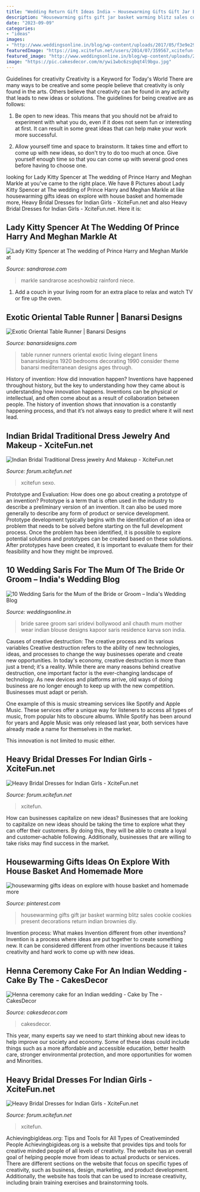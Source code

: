 ```yaml
---
title: "Wedding Return Gift Ideas India ~ Housewarming Gifts Gift Jar Basket Warming Blitz Sales Cookie Cookies Present Decorations Return Indian Brownies Diy"
description: "Housewarming gifts gift jar basket warming blitz sales cookie cookies present decorations return indian brownies diy"
date: "2023-09-09"
categories:
- "ideas"
images:
- "http://www.weddingsonline.in/blog/wp-content/uploads/2017/05/f3e9e29cbe6587d5b23e360c836e463a.jpg"
featuredImage: "https://img.xcitefun.net/users/2014/07/359567,xcitefun-heavy-bridal-dress-7.jpg"
featured_image: "http://www.weddingsonline.in/blog/wp-content/uploads/2017/05/f3e9e29cbe6587d5b23e360c836e463a.jpg"
image: "https://pic.cakesdecor.com/m/ywi1wbc6zsgbqt4l9bgu.jpg"
---
```



Guidelines for creativity
Creativity is a Keyword for Today's World
There are many ways to be creative and some people believe that creativity is only found in the arts. Others believe that creativity can be found in any activity that leads to new ideas or solutions. The guidelines for being creative are as follows:

1. Be open to new ideas. This means that you should not be afraid to experiment with what you do, even if it does not seem fun or interesting at first. It can result in some great ideas that can help make your work more successful.

2. Allow yourself time and space to brainstorm. It takes time and effort to come up with new ideas, so don't try to do too much at once. Give yourself enough time so that you can come up with several good ones before having to choose one.


	

		
looking for Lady Kitty Spencer at The wedding of Prince Harry and Meghan Markle at you've came to the right place. We have 8 Pictures about Lady Kitty Spencer at The wedding of Prince Harry and Meghan Markle at like housewarming gifts ideas on explore with house basket and homemade more, Heavy Bridal Dresses for Indian Girls - XciteFun.net and also Heavy Bridal Dresses for Indian Girls - XciteFun.net. Here it is:
		
    
## Lady Kitty Spencer At The Wedding Of Prince Harry And Meghan Markle At

<img loading=lazy src="http://sandrarose.com/wp-content/uploads/2018/05/wenn34277500-813x1500.jpg" onerror="this.onerror=null;this.src='https://tse3.mm.bing.net/th?id=OIP.xvBBuLTcsbPlSeLpuIAN6wHaNq&amp;pid=15.1';" alt="Lady Kitty Spencer at The wedding of Prince Harry and Meghan Markle at">

_Source: sandrarose.com_

>markle sandrarose aceshowbiz rainford niece. 

	

1. Add a couch in your living room for an extra place to relax and watch TV or fire up the oven.

    
## Exotic Oriental Table Runner | Banarsi Designs

<img loading=lazy src="https://www.banarsidesigns.com/media/catalog/product/cache/1/image/850x/040ec09b1e35df139433887a97daa66f/8/1/81tpludd5il._sl1500__1.jpg" onerror="this.onerror=null;this.src='https://tse2.mm.bing.net/th?id=OIP.ebjvMf3_osNTXkMzwJkiVQHaLH&amp;pid=15.1';" alt="Exotic Oriental Table Runner | Banarsi Designs">

_Source: banarsidesigns.com_

>table runner runners oriental exotic living elegant linens banarsidesigns 1920 bedrooms decorating 1990 consider theme banarsi mediterranean designs ages through. 

	

History of invention: How did innovation happen?
Inventions have happened throughout history, but the key to understanding how they came about is understanding how innovation happens. Inventions can be physical or intellectual, and often come about as a result of collaboration between people. The history of invention shows that innovation is a constantly happening process, and that it’s not always easy to predict where it will next lead.

    
## Indian Bridal Traditional Dress Jewelry And Makeup - XciteFun.net

<img loading=lazy src="https://img.xcitefun.net/users/2011/10/266841,xcitefun-indian-bridal-traditional-dress-jewelry-.jpg" onerror="this.onerror=null;this.src='https://tse2.mm.bing.net/th?id=OIP.nV35_ZOCxCtLka_XTTBmbQHaKl&amp;pid=15.1';" alt="Indian Bridal Traditional Dress jewelry And Makeup - XciteFun.net">

_Source: forum.xcitefun.net_

>xcitefun sexo. 

	

Prototype and Evaluation: How does one go about creating a prototype of an invention?
Prototype is a term that is often used in the industry to describe a preliminary version of an invention. It can also be used more generally to describe any form of product or service development. Prototype development typically begins with the identification of an idea or problem that needs to be solved before starting on the full development process. Once the problem has been identified, it is possible to explore potential solutions and prototypes can be created based on these solutions. After prototypes have been created, it is important to evaluate them for their feasibility and how they might be improved.

    
## 10 Wedding Saris For The Mum Of The Bride Or Groom – India&#039;s Wedding Blog

<img loading=lazy src="http://www.weddingsonline.in/blog/wp-content/uploads/2017/05/f3e9e29cbe6587d5b23e360c836e463a.jpg" onerror="this.onerror=null;this.src='https://tse1.mm.bing.net/th?id=OIP.GEyXLtmHFhAU5pS5g0xnigHaND&amp;pid=15.1';" alt="10 Wedding Saris for the Mum of the Bride or Groom – India&#039;s Wedding Blog">

_Source: weddingsonline.in_

>bride saree groom sari sridevi bollywood anil chauth mum mother wear indian blouse designs kapoor saris residence karva son india. 

	

Causes of creative destruction: The creative process and its various variables
Creative destruction refers to the ability of new technologies, ideas, and processes to change the way businesses operate and create new opportunities. In today's economy, creative destruction is more than just a trend; it's a reality.
While there are many reasons behind creative destruction, one important factor is the ever-changing landscape of technology. As new devices and platforms arrive, old ways of doing business are no longer enough to keep up with the new competition. Businesses must adapt or perish.

One example of this is music streaming services like Spotify and Apple Music. These services offer a unique way for listeners to access all types of music, from popular hits to obscure albums. While Spotify has been around for years and Apple Music was only released last year, both services have already made a name for themselves in the market.

This innovation is not limited to music either.

    
## Heavy Bridal Dresses For Indian Girls - XciteFun.net

<img loading=lazy src="https://img.xcitefun.net/users/2014/07/359569,xcitefun-heavy-bridal-dress-5.jpg" onerror="this.onerror=null;this.src='https://tse3.mm.bing.net/th?id=OIP._h3njKivHLMeouzac9PjpAHaLK&amp;pid=15.1';" alt="Heavy Bridal Dresses for Indian Girls - XciteFun.net">

_Source: forum.xcitefun.net_

>xcitefun. 

	

How can businesses capitalize on new ideas?
Businesses that are looking to capitalize on new ideas should be taking the time to explore what they can offer their customers. By doing this, they will be able to create a loyal and customer-achable following. Additionally, businesses that are willing to take risks may find success in the market.

    
## Housewarming Gifts Ideas On Explore With House Basket And Homemade More

<img loading=lazy src="https://i.pinimg.com/736x/c4/99/83/c499833230fabd85dd992762dab2906c.jpg" onerror="this.onerror=null;this.src='https://tse3.mm.bing.net/th?id=OIP.wpmAB4R1uGn9z1Zwoyj_MwHaJ3&amp;pid=15.1';" alt="housewarming gifts ideas on explore with house basket and homemade more">

_Source: pinterest.com_

>housewarming gifts gift jar basket warming blitz sales cookie cookies present decorations return indian brownies diy. 

	

Invention process: What makes Invention different from other inventions?
Invention is a process where ideas are put together to create something new. It can be considered different from other inventions because it takes creativity and hard work to come up with new ideas.

    
## Henna Ceremony Cake For An Indian Wedding - Cake By The - CakesDecor

<img loading=lazy src="https://pic.cakesdecor.com/m/ywi1wbc6zsgbqt4l9bgu.jpg" onerror="this.onerror=null;this.src='https://tse3.mm.bing.net/th?id=OIP.joXFI1jgQeH44wN7svYmlAHaNJ&amp;pid=15.1';" alt="Henna ceremony cake for an Indian wedding - Cake by The - CakesDecor">

_Source: cakesdecor.com_

>cakesdecor. 

	

This year, many experts say we need to start thinking about new ideas to help improve our society and economy. Some of these ideas could include things such as a more affordable and accessible education, better health care, stronger environmental protection, and more opportunities for women and Minorities.

    
## Heavy Bridal Dresses For Indian Girls - XciteFun.net

<img loading=lazy src="https://img.xcitefun.net/users/2014/07/359567,xcitefun-heavy-bridal-dress-7.jpg" onerror="this.onerror=null;this.src='https://tse2.mm.bing.net/th?id=OIP.MkbAhlx8mdVH5Ka-lCNPNgHaLR&amp;pid=15.1';" alt="Heavy Bridal Dresses for Indian Girls - XciteFun.net">

_Source: forum.xcitefun.net_

>xcitefun. 

	

AchievingbigIdeas.org: Tips and Tools for All Types of Creativeminded People
Achievingbigideas.org is a website that provides tips and tools for creative minded people of all levels of creativity. The website has an overall goal of helping people move from ideas to actual products or services. There are different sections on the website that focus on specific types of creativity, such as business, design, marketing, and product development. Additionally, the website has tools that can be used to increase creativity, including brain training exercises and brainstorming tools.


